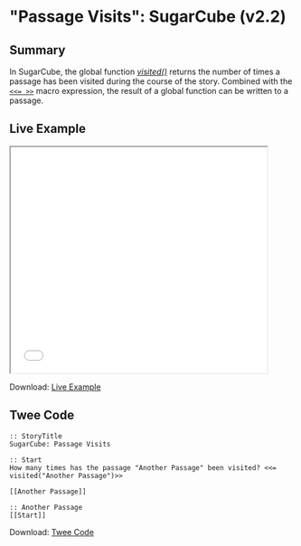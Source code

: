 # "Passage Visits": SugarCube (v2.2)

## Summary

In SugarCube, the global function *[visited()](http://www.motoslave.net/sugarcube/2/docs/#functions-function-visited)* returns the number of times a passage has been visited during the course of the story. Combined with the [`<<= >>`](http://www.motoslave.net/sugarcube/2/docs/#macros-macro-equal) macro expression, the result of a global function can be written to a passage.

## Live Example

<section>
<iframe src="sugarcube_passagevisits_example.html" height=400 width=90%></iframe>


Download: <a href="sugarcube_passagevisits_example.html" target="_blank">Live Example</a>
</section>

## Twee Code

```
:: StoryTitle
SugarCube: Passage Visits

:: Start
How many times has the passage "Another Passage" been visited? <<= visited("Another Passage")>>

[[Another Passage]]

:: Another Passage
[[Start]]

```

Download: <a href="sugarcube_passagevisits_twee.txt" target="_blank">Twee Code</a>
